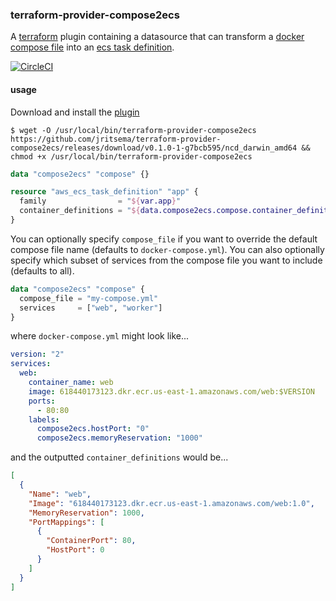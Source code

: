 ### terraform-provider-compose2ecs

A [terraform](terraform.io) plugin containing a datasource that can transform a [docker compose file](https://docs.docker.com/compose/compose-file/) into an [ecs task definition](http://docs.aws.amazon.com/AmazonECS/latest/developerguide/task_defintions.html).

[![CircleCI](https://circleci.com/gh/jritsema/terraform-provider-compose2ecs/tree/master.svg?style=shield)](https://circleci.com/gh/jritsema/terraform-provider-compose2ecs/tree/master)  


#### usage

Download and install the [plugin](https://github.com/jritsema/terraform-provider-compose2ecs/releases)

```
$ wget -O /usr/local/bin/terraform-provider-compose2ecs https://github.com/jritsema/terraform-provider-compose2ecs/releases/download/v0.1.0-1-g7bcb595/ncd_darwin_amd64 && chmod +x /usr/local/bin/terraform-provider-compose2ecs
```

```terraform
data "compose2ecs" "compose" {}

resource "aws_ecs_task_definition" "app" {
  family                = "${var.app}"
  container_definitions = "${data.compose2ecs.compose.container_definitions}"
}
```

You can optionally specify `compose_file` if you want to override the default compose file name (defaults to `docker-compose.yml`).  You can also optionally specify which subset of services from the compose file you want to include (defaults to all).

```terraform
data "compose2ecs" "compose" {
  compose_file = "my-compose.yml"
  services     = ["web", "worker"]
}
```

where `docker-compose.yml` might look like...

```yaml
version: "2"
services:  
  web:
    container_name: web
    image: 618440173123.dkr.ecr.us-east-1.amazonaws.com/web:$VERSION
    ports:
      - 80:80
    labels: 
      compose2ecs.hostPort: "0"
      compose2ecs.memoryReservation: "1000"
```

and the outputted `container_definitions` would be...

```json
[
  {
    "Name": "web",    
    "Image": "618440173123.dkr.ecr.us-east-1.amazonaws.com/web:1.0",
    "MemoryReservation": 1000,
    "PortMappings": [
      {
        "ContainerPort": 80,
        "HostPort": 0
      }
    ]
  }
]
```
